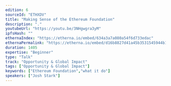```yaml
---
edition: 6
sourceId: "ETHXDV"
title: "Making Sense of the Ethereum Foundation"
description: "."
youtubeUrl: "https://youtu.be/3NHgwgra3yM"
ipfsHash: ""
ethernaIndex: "https://etherna.io/embed/634a3a7a080a54f6d733edac"
ethernaPermalink: "https://etherna.io/embed/d16b8827d41a45b3531545944b1d6b6ff3cb3ffe21ff2ae73b06ef25dc98d630"
duration: 1405
expertise: "Beginner"
type: "Talk"
track: "Opportunity & Global Impact"
tags: ["Opportunity & Global Impact"]
keywords: ["Ethereum Foundation","what it do"]
speakers: ["Josh Stark"]
---
```

